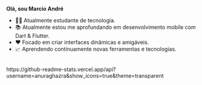 **Olá, sou Marcio André**

- 👨‍💻 Atualmente estudante de tecnologia. 
- 📚 Atualmente estou me aprofundando em desenvolvimento mobile com Dart & Flutter. 
- ❤️ Focado em criar interfaces dinâmicas e amigáveis.
- 📈 Aprendendo continuamente novas ferramentas e tecnologias.

<br>
https://github-readme-stats.vercel.app/api?username=anuraghazra&show_icons=true&theme=transparent
